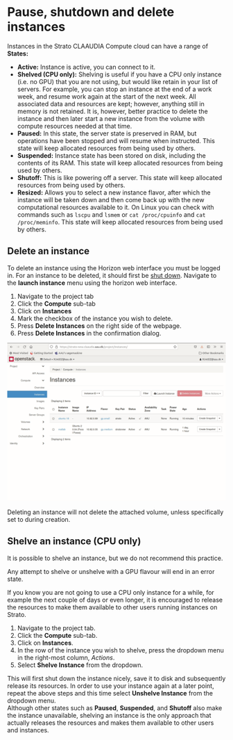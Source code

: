 # Pause, shutdown and delete instances
Instances in the Strato CLAAUDIA Compute cloud can have a range of **States:**

- **Active:** Instance is active, you can connect to it.
- **Shelved (CPU only):** Shelving is useful if you have a CPU only instance (i.e. no GPU) that you are not using, but would like retain in your list of servers. For example, you can stop an instance at the end of a work week, and resume work again at the start of the next week. All associated data and resources are kept; however, anything still in memory is not retained. It is, however, better practice to delete the instance and then later start a new instance from the volume with compute resources needed at that time.
- **Paused:** In this state, the server state is preserved in RAM, but operations have been stopped and will resume when instructed. This state will keep allocated resources from being used by others.
- **Suspended:** Instance state has been stored on disk, including the contents of its RAM. This state will keep allocated resources from being used by others.
- **Shutoff:** This is like powering off a server. This state will keep allocated resources from being used by others.
- **Resized:** Allows you to select a new instance flavor, after which the instance will be taken down and then come back up with the new computational resources available to it. On Linux you can check with commands such as `lscpu` and `lsmem` or `cat /proc/cpuinfo` and `cat /proc/meminfo`. This state will keep allocated resources from being used by others.


## Delete an instance

To delete an instance using the Horizon web interface you must be logged in. For an instance to be deleted, it should first be [shut down](#shut-down-an-instance). Navigate to the **launch instance** menu using the horizon web interface.

1. Navigate to the project tab
2. Click the **Compute** sub-tab
3. Click on **Instances**
4. Mark the checkbox of the instance you wish to delete.
5. Press **Delete Instances** on the right side of the webpage.
6. Press **Delete Instances** in the confirmation dialog.

![delete_instance.gif](../../assets/img/openstack/delete_instance.gif)

Deleting an instance will not delete the attached volume, unless specifically set to during creation.

## Shelve an instance (CPU only)

It is possible to shelve an instance, but we do not recommend this practice. 

Any attempt to shelve or unshelve with a GPU flavour will end in an error state.

If you know you are not going to use a CPU only instance for a while, for example the next couple of days or even longer, it is encouraged to release the resources to make them available to other users running instances on Strato.

1. Navigate to the project tab.
2. Click the **Compute** sub-tab.
3. Click on **Instances**.
4. In the row of the instance you wish to shelve, press the dropdown menu in the right-most column, *Actions*.
5. Select **Shelve Instance** from the dropdown.

This will first shut down the instance nicely, save it to disk and subsequently release its resources. In order to use your instance again at a later point, repeat the above steps and this time select **Unshelve Instance** from the dropdown menu.  
Although other states such as **Paused**, **Suspended**, and **Shutoff** also make the instance unavailable, shelving an instance is the only approach that actually releases the resources and makes them available to other users and instances.